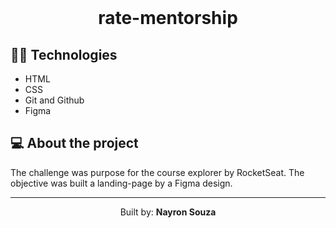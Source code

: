 <br>

<h1 align="center"> rate-mentorship</h1>

## 👨‍💻 Technologies
- HTML
- CSS
- Git and Github
- Figma

## 💻 About the project

The challenge was purpose for the course explorer by RocketSeat. The objective was built a landing-page by a Figma design.

-----
<p align="center">Built by: <strong> Nayron Souza </strong></p>
